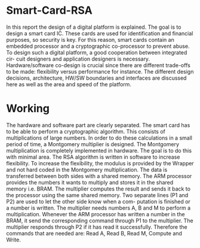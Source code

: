 # Smart-Card-RSA

In this report the design of a digital platform is explained. The goal is to design a smart
card IC. These cards are used for identification and financial purposes, so security is key. For
this reason, smart cards contain an embedded processor and a cryptographic co-processor to
prevent abuse. To design such a digital platform, a good cooperation between integrated cir-
cuit designers and application designers is necessary. Hardware/software co-design is crucial
since there are different trade-offs to be made: 
flexibility versus performance for instance.
The different design decisions, architecture, HW/SW boundaries and interfaces are discussed
here as well as the area and speed of the platform.

# Working

The hardware and software part are clearly separated. The smart card has to be able to perform a cryptographic algorithm. This consists of multiplications of large numbers. In order to do these calculations in a small period of time,
a Montgomery multiplier is designed. The Montgomery multiplication is completely implemented in hardware. The goal is to do this with minimal area. The RSA algorithm is written in software to increase flexibility. To increase the flexibility, the modulus
is provided by the Wrapper and not hard coded in the Montgomery multiplication.
The data is transferred between both sides with a shared memory. The ARM processor
provides the numbers it wants to multiply and stores it in the shared memory i.e. BRAM.
The multiplier computes the result and sends it back to the processor using the same shared
memory. Two separate lines (P1 and P2) are used to let the other side know when a com-
putation is finished or a number is written. The multiplier needs numbers A, B and M to
perform a multiplication. Whenever the ARM processor has written a number in the BRAM,
it send the corresponding command through P1 to the multiplier. The multiplier responds
through P2 if it has read it successfully. Therefore the commands that are needed are: Read
A, Read B, Read M, Compute and Write.
